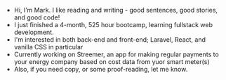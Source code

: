 - Hi, I’m Mark. I like reading and writing - good sentences, good stories, and good code!
- I just finished a 4-month, 525 hour bootcamp, learning fullstack web development.
- I'm interested in both back-end and front-end; Laravel, React, and vanilla CSS in particular
- Currently working on Streemer, an app for making regular payments to your energy company based on cost data from yuor smart meter(s)
- Also, if you need copy, or some proof-reading, let me know.

<!---
headexpanded/headexpanded is a ✨ special ✨ repository because its `README.md` (this file) appears on your GitHub profile.
You can click the Preview link to take a look at your changes.
--->

